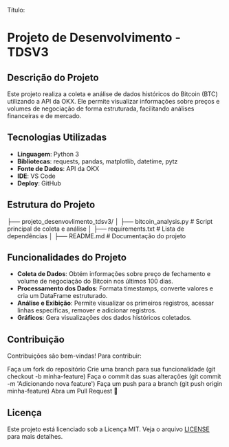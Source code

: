 Título:
# Projeto de Desenvolvimento - TDSV3

## Descrição do Projeto

Este projeto realiza a coleta e análise de dados históricos do Bitcoin (BTC) utilizando a API da OKX. Ele permite visualizar informações sobre preços e volumes de negociação de forma estruturada, facilitando análises financeiras e de mercado.


## Tecnologias Utilizadas

- **Linguagem**: Python 3
- **Bibliotecas**: requests, pandas, matplotlib, datetime, pytz
- **Fonte de Dados**: API da OKX
- **IDE**: VS Code
- **Deploy**: GitHub


## Estrutura do Projeto

├── projeto_desenvovlimento_tdsv3/
│   ├── bitcoin_analysis.py  # Script principal de coleta e análise
│   ├── requirements.txt     # Lista de dependências
│   ├── README.md            # Documentação do projeto


## Funcionalidades do Projeto

- **Coleta de Dados**: Obtém informações sobre preço de fechamento e volume de negociação do Bitcoin nos últimos 100 dias.
- **Processamento dos Dados**: Formata timestamps, converte valores e cria um DataFrame estruturado.
- **Análise e Exibição**: Permite visualizar os primeiros registros, acessar linhas específicas, remover e adicionar registros.
- **Gráficos**: Gera visualizações dos dados históricos coletados.

  
## Contribuição

Contribuições são bem-vindas! Para contribuir:

Faça um fork do repositório
Crie uma branch para sua funcionalidade (git checkout -b minha-feature)
Faça o commit das suas alterações (git commit -m 'Adicionando nova feature')
Faça um push para a branch (git push origin minha-feature)
Abra um Pull Request 🚀


## Licença

Este projeto está licenciado sob a Licença MIT. Veja o arquivo [LICENSE](LICENSE) para mais detalhes.

